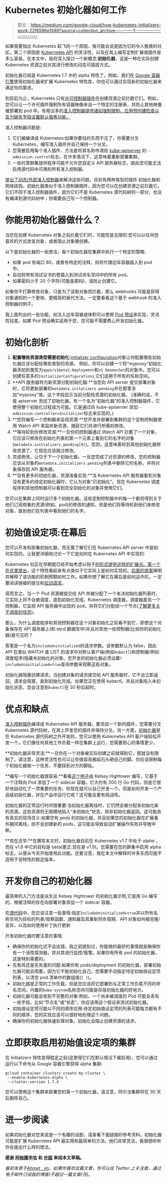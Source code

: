 # Kubernetes 初始化器如何工作

> 原文：<https://medium.com/google-cloud/how-kubernetes-initializers-work-22f6586e1589?source=collection_archive---------1----------------------->

如果我要指出 Kubernetes 起飞的一个原因，我可能会说是因为它的令人敬畏的社区。第二个原因是 [Kubernetes API](https://kubernetes.io/docs/reference/) 的灵活性，以及在其上编写定制扩展或插件是多么容易。在本文中，我将深入探讨一个新概念:**初始化器**，这是一种在实际创建 Kubernetes 资源之前对其进行修改的动态可插拔方式。

初始化器已经是 Kubernetes 1.7 中的 alpha 特性了。例如，我们在 [Google 容器引擎](https://cloud.google.com/container-engine/)使用初始化器来扩展 Kubernetes 特性库，你也可以通过实现新的初始化器来满足你的需求。

到目前为止，Kubernetes 只有[许可控制器插件](https://kubernetes.io/docs/admin/admission-controllers/)在创建资源之前拦截它们。例如，您可以让一个许可插件强制所有容器映像来自一个特定的注册表，并防止其他映像被部署到 pod 中。有相当多的[准入控制器提供诸如强制限制、应用预创建检查以及为缺失字段设置默认值等功能。](https://kubernetes.io/docs/admin/admission-controllers/)

准入控制器问题是:

1.  它们被编译成 Kubernetes:如果你要找的东西不见了，你需要分叉 Kubernetes，编写准入插件并自己保持一个分叉。
2.  您需要启用每个准入插件，方法是将其名称传递给 [kube-apiserver](https://kubernetes.io/docs/admin/kube-apiserver/) 的`--admission-control`标志。在许多情况下，这意味着重新部署集群。
3.  一些托管群集提供程序可能不允许您自定义 API 服务器标志，因此您可能无法启用源代码中可用的所有准入控制器。

[提出了动态/外部准入控制器](https://github.com/kubernetes/community/blob/master/contributors/design-proposals/admission_control_extension.md)来解决这些问题。目前有两种类型的插件:初始化器和网络挂钩。初始化器类似于准入控制器插件，因为您可以在创建资源之前拦截它。它们不同于准入控制器插件，因为它们不是 Kubernetes 源代码树的一部分，也没有编译到源代码树中；你需要自己写一个控制器。

# 你能用初始化器做什么？

当您在创建 Kubernetes 对象之前拦截它们时，可能性是无限的:您可以以任何您喜欢的方式改变对象，或者阻止对象被创建。

以下是初始化器的一些想法，每个初始化器在集群中执行一个特定的策略:

*   如果 pod 有端口 80，或者有特定的注释，则将代理边车容器插入到 pod 中。
*   自动将带有测试证书的卷插入到测试命名空间中的所有 pod。
*   如果密码少于 20 个字符(可能是密码)，请防止创建它。

如果你不打算修改对象，只是为了读取对象而拦截，那么 webhooks 可能是获得对象通知的一个更快、更精简的替代方法。一定要看看这个基于 webhook 的准入控制器的例子。

我上面列出的一些功能，如注入边车容器或体积可以使用 [Pod 预设](https://kubernetes.io/docs/tasks/inject-data-application/podpreset/)来实现，灵活性较差。如果 Pod 预设确实适用于您，您可能不需要费心开发初始化器。

# 初始化剖析

1.  **配置哪些资源类型需要初始化:**[initializer configuration](https://kubernetes.io/docs/admin/extensible-admission-controllers/#configure-initializers-on-the-fly)对象让你配置哪些初始化器应该分配给哪些类型的资源。
    例如，你可以创建一个将“myproxy”初始化器添加到类型为`apps/v1beta1.Deployment`和`v1.DeamonSet`的对象中。您可以创建任意多的`InitializerConfigurations`,它们适用于所有的名称空间。
2.  **API 服务器将为新资源分配初始化器:**当您向 API server 提交部署对象时，它将更新部署的`metadata.initalizers.pending`并在那里添加“myproxy”值。这个字段显示当前分配给资源的初始化器。
    (准确的说，不是 apiserver 添加了初始化器。有一个名为“初始化器”的准入控制器插件，它使得整个初始化过程成为可能。它是通过向 kube-apiserver 添加`--admission-controller=Initializer`标志来实现的。)
3.  **您将编写一个控制器来监视资源:**您开发并部署到集群的这个定制控制器使用 Watch API 来监听新资源、捕获它们并进行所需的修改。
4.  **等待轮到你修改资源:**一旦你的控制器通过 Watch API 拦截了一个对象，它应该只修改在初始化列表的第一个元素上看到它的名字的对象(`metadata.initializers.pending[0]`)。否则，这意味着轮到其他初始化器修改资源了，它现在应该跳过修改。
5.  完成修改，让位于下一个初始化器。一旦您完成了对资源的修改，您的控制器应该从对象的`metadata.initializers.pending`列表中删除它的名称，并将对象保存回 API 服务器。
6.  **没有更多的初始化器，资源准备实现:**当 Kubernetes API 服务器看到对象没有更多的待定初始化器时，它认为对象“已初始化”。现在 Kubernetes 调度程序和其他控制器可以看到完全初始化的对象并使用它们。

您可以在集群上同时运行多个初始化器。这些定制控制器中的每一个都将得到关于他们订阅观看的资源(例如，pod)的修改的通知，但是他们将等待轮到他们来修改对象，直到他们在列表中看到他们的名字。

# 初始值设定项:在幕后

您可以开发和部署初始化器，而无需了解它们在 Kubernetes API server 中是如何实现的。让我更详细地讨论一下它是如何在 Kubernetes API 中实现的:

Kubernetes 社区在早期就已经开始考虑以钩子[的形式提供这样的扩展点。第一个](https://github.com/kubernetes/kubernetes/issues/3585)[在这里提出](https://github.com/kubernetes/kubernetes/pull/17305)，这个特性看起来有点类似于它实际上是如何实现的。[后面的提案](https://github.com/kubernetes/community/blob/master/contributors/design-proposals/admission_control_extension.md#initializers)阐明并解释了该功能的机制预期如何工作。如果你想了解它在幕后是如何运作的，一定要阅读链接的提议和[拉动请求](https://github.com/kubernetes/kubernetes/pull/36721)。

简而言之，当一个 Pod 资源被提交给 API 并被分配了一个未决初始化器列表时，它实际上将不会被调度，直到初始化完成。Kubernetes 调度器，调度器是另一个控制器，它监视 API 服务器中出现的 pod，并将它们分配给一个节点([了解更多关于调度的信息](https://jvns.ca/blog/2017/07/27/how-does-the-kubernetes-scheduler-work/))。

那么，为什么调度程序和其他控制器在这个对象初始化之前看不到它，即使这个对象保存在 API 服务器上(和 etcd 数据库中)并且对其他一些控制器(比如你的初始化器)是可见的？

答案是一个名为`includeUninitialized`的请求参数。该参数默认为 false，因此 API 在类似 WATCH 或 LIST 的请求中对默认客户端(例如`kubectl`)和控制器(例如调度程序)隐藏未初始化的对象。您开发的初始化器必须设置`?includeUninitialized=true`查询参数来观察这些对象。

初始化器阻塞创建请求。当创建对象的请求提交给 API 服务器时，它不会立即返回，请求会阻塞，直到初始化完成。如果您正在使用 kubectl，并且对象陷入未初始化状态，您会注意到`kubectl`在 30 秒后超时。

# 优点和缺点

[准入控制插件](https://kubernetes.io/docs/admin/admission-controllers/)编译成 Kubernetes API 服务器。要添加一个新的插件，您需要分叉 Kubernetes 源代码树，在其上开发您的插件并保持分叉。另一方面，[初始化器](https://kubernetes.io/docs/admin/extensible-admission-controllers/#initializers)是在 Kubernetes 源代码树之外开发的。您可以使用 Kubernetes API 客户端轻松开发一个。它们像任何其他工作负载一样在集群上运行，您需要担心的事情更少。

**初始化器非常灵活:**一旦你在一个对象被实际创建之前就得到它，那就没有限制了。请注意，这种灵活性也可以让你很容易搬起石头砸自己的脚。你应该限制每个初始化器做一个任务，不要踩到对方的脚趾。

**编写一个初始化器很容易:**看看[这个例子](https://github.com/kelseyhightower/kubernetes-initializer-tutorial)由 Kelsey Hightower 编写，它基于一个注释向 Pod 添加了一个 sidecar 容器。它大约有 200 行 Go 代码，但是它很好地自动化了一项重要的任务。你现在就可以自己开发一个。但是如何开发一个产品级初始化器，并在产品中运行它呢？这可能会更有挑战性。

初始化器的正常运行时间很重要:当初始化器离线时，它仍然会被分配来初始化新的资源。这些资源将无限期地陷入“未初始化”状态，除非初始化器返回。这可能具有真实的现场含义:如果您有 pods 的初始化器，并且如果您的初始化器在扩展事件期间离线，则不会创建新的 pods，这可能会导致自动扩展操作失败并导致中断。

**现在还早:**在撰写本文时，初始化器目前在 Kubernetes v1.7 中处于 *alpha* ，而在 v1.8 中它的目标是 beta(更正:现在是 v1.9)。您需要在您的群集中启用 alpha 标志，以便从今天开始使用此功能。还要注意，我在本文中解释的许多东西可能不适用于该特性的稳定版本。

# 开发你自己的初始化器

最简单的入门方法是派生出 Kelsey Hightower 的初始化器示例,它是用 Go 编写的，根据注释的存在向部署对象添加一个 sidecar 容器。

在[源代码](https://github.com/kelseyhightower/kubernetes-initializer-tutorial/blob/2645c93e05f281c251ae7d835c7bb93dfdded0b8/envoy-initializer/main.go)中，您应该注意一些事情:指定`IncludeUninitialized=true`并以所有名称空间为目标的列表/观察函数、通知器及其重新同步周期、API 对象如何被克隆/变异，以及如何使用补丁执行更新

开发初始化器时要注意的事情:

*   确保你的初始化式不会出错。我之前提到过，你能做的最好的事情就是确保你有一个活性探测器，并对其进行监控/报警。如果你有所有 pod 的初始化器，这是特别需要的。
*   先有鸡还是先有蛋的问题:如果你有 pods/deployment 的初始化器，部署初始化器可能会阻塞，因为它不能初始化自己。您需要手动指定待定初始值设定项列表，以清空 pod 清单中的数组值(`[ ]`)。
*   初始化器是正常的工作负载，但是您应该将它部署到与正常工作负载不同的命名空间。内置的`kube-system`名称空间可能是存放初始化器的好地方。
*   初始化器可能会收到不完整的对象:例如，一个尚未被调度的 Pod 可能会丢失一些字段，比如“节点名”或“状态”。你应该用这个假设来测试初始化器。
*   初始值设定项可能以不同的顺序应用:待定初始值设定项的列表可能每次都有不同的顺序，您的实现应该可以很好地处理这个问题。
*   确保你的初始化器快速处理对象。初始化会阻止创建资源的请求。

# 立即获取启用初始值设定项的集群

在 Initializers 特性变得稳定之前(这使得它们在默认情况下被启用)，您可以通过运行以下命令从 Google 容器引擎获得 alpha 集群:

```
gcloud container clusters create my-cluster \
 --enable-kubernetes-alpha \
 --cluster-version 1.7.4
```

您可以使用这个集群来部署您的第一个初始化器。请注意，阿尔法集群将在 30 天后删除自己。

# 进一步阅读

如果初始化器对您来说是一个有趣的话题，请查看下面链接的参考资料。初始化器可能是扩展 Kubernetes API 最实用和最简单的方法。他们非常灵活，我很想听听你会提出什么样的想法。

**感谢** [**阿帕娜辛哈**](https://twitter.com/apbhatnagar) **和** [**许超**](https://github.com/caesarxuchao) **审阅本文草稿。**

*最初发表于*[*Ahmet . im*](https://ahmet.im/blog/initializers/)*。如果你喜欢这篇文章，你可以在 Twitter 上关注我，通过电子邮件订阅我的博客(不超过一篇文章/月)。*